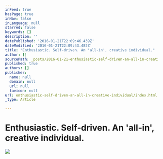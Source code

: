 ```yaml
---
inFeed: true
hasPage: true
inNav: false
inLanguage: null
starred: false
keywords: []
description: ''
datePublished: '2016-01-21T22:09:46.439Z'
dateModified: '2016-01-21T22:09:43.482Z'
title: "Enthusiastic. Self-driven. An 'all-in', creative individual."
author: []
sourcePath: _posts/2016-01-21-enthusiastic-self-driven-an-all-in-creative-individual.md
published: true
authors: []
publisher:
  name: null
  domain: null
  url: null
  favicon: null
url: enthusiastic-self-driven-an-all-in-creative-individual/index.html
_type: Article

---
```

# Enthusiastic. Self-driven. An 'all-in', creative individual.
![](https://s3-us-west-2.amazonaws.com/the-grid-img/p/4693cc6acf8533a206a62cd164f58150a9b9f9e9.jpg)